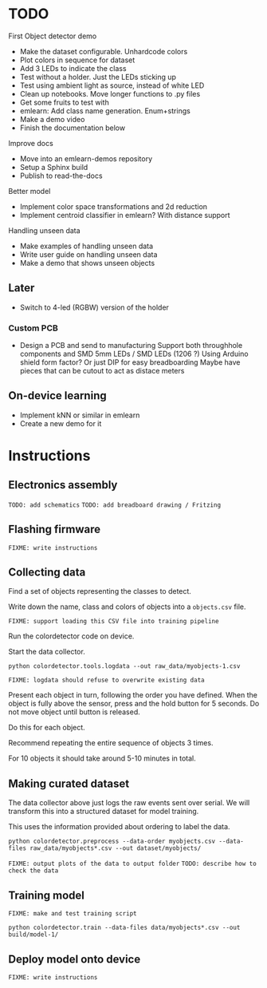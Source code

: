 
# TODO

First Object detector demo

- Make the dataset configurable. Unhardcode colors
- Plot colors in sequence for dataset
- Add 3 LEDs to indicate the class
- Test without a holder. Just the LEDs sticking up
- Test using ambient light as source, instead of white LED
- Clean up notebooks. Move longer functions to .py files
- Get some fruits to test with
- emlearn: Add class name generation. Enum+strings
- Make a demo video
- Finish the documentation below

Improve docs

- Move into an emlearn-demos repository
- Setup a Sphinx build
- Publish to read-the-docs

Better model

- Implement color space transformations and 2d reduction
- Implement centroid classifier in emlearn? With distance support

Handling unseen data

- Make examples of handling unseen data
- Write user guide on handling unseen data 
- Make a demo that shows unseen objects



## Later

- Switch to 4-led (RGBW) version of the holder

### Custom PCB
- Design a PCB and send to manufacturing
Support both throughhole components and SMD
5mm LEDs / SMD LEDs (1206 ?)
Using Arduino shield form factor? Or just DIP for easy breadboarding
Maybe have pieces that can be cutout to act as distace meters

## On-device learning

- Implement kNN or similar in emlearn
- Create a new demo for it

# Instructions
 
## Electronics assembly

`TODO: add schematics`
`TODO: add breadboard drawing / Fritzing`

## Flashing firmware

`FIXME: write instructions`

## Collecting data

Find a set of objects representing the classes to detect.

Write down the name, class and colors of objects into a `objects.csv` file.

`FIXME: support loading this CSV file into training pipeline`

Run the colordetector code on device.

Start the data collector.

```
python colordetector.tools.logdata --out raw_data/myobjects-1.csv
```

`FIXME: logdata should refuse to overwrite existing data`

Present each object in turn, following the order you have defined.
When the object is fully above the sensor, press and the hold button for 5 seconds.
Do not move object until button is released.

Do this for each object.

Recommend repeating the entire sequence of objects 3 times.

For 10 objects it should take around 5-10 minutes in total.

## Making curated dataset

The data collector above just logs the raw events sent over serial.
We will transform this into a structured dataset for model training.

This uses the information provided about ordering to label the data.

```
python colordetector.preprocess --data-order myobjects.csv --data-files raw_data/myobjects*.csv --out dataset/myobjects/
```

`FIXME: output plots of the data to output folder`
`TODO: describe how to check the data`

## Training model

`FIXME: make and test training script`

```
python colordetector.train --data-files data/myobjects*.csv --out build/model-1/ 
```

## Deploy model onto device

`FIXME: write instructions`



